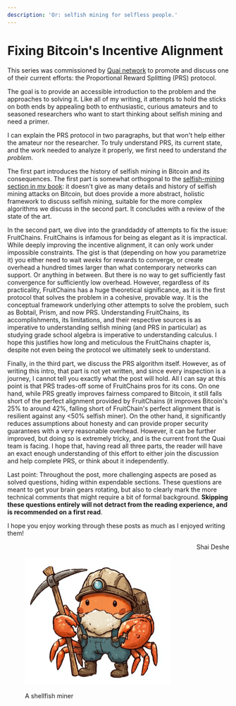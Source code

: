 ```yaml
---
description: 'Or: selfish mining for selfless people.'
---
```


# Fixing Bitcoin's Incentive Alignment

This series was commissioned by [Quai network](https://qu.ai/) to promote and discuss one of their current efforts: the Proportional Reward Splitting (PRS) protocol.

The goal is to provide an accessible introduction to the problem and the approaches to solving it. Like all of my writing, it attempts to hold the sticks on both ends by appealing both to enthusiastic, curious amateurs and to seasoned researchers who want to start thinking about selfish mining and need a primer.

I can explain the PRS protocol in two paragraphs, but that won't help either the amateur nor the researcher. To truly understand PRS, its current state, and the work needed to analyze it properly, we first need to understand _the problem_.

The first part introduces the history of selfish mining in Bitcoin and its consequences. The first part is somewhat orthogonal to the [selfish-mining section in my book](https://shai-deshe.gitbook.io/pow-book/part-1-blockchains-and-blockdags/chapter-2-the-block-chain-paradigm/selfish-mining-in-bitcoin): it doesn't give as many details and history of selfish mining attacks on Bitcoin, but does provide a more abstract, holistic framework to discuss selfish mining, suitable for the more complex algorithms we discuss in the second part. It concludes with a review of the state of the art.

In the second part, we dive into the granddaddy of attempts to fix the issue: FruitChains. FruitChains is infamous for being as elegant as it is impractical. While deeply improving the incentive alignment, it can only work under impossible constraints. The gist is that (depending on how you parametrize it) you either need to wait _weeks_ for rewards to converge, or create overhead a hundred times larger than what contemporary networks can support. Or anything in between. But there is no way to get sufficiently fast convergence for sufficiently low overhead. However, regardless of its practicality, FruitChains has a huge theoretical significance, as it is the first protocol that solves the problem in a cohesive, provable way. It is the conceptual framework underlying other attempts to solve the problem, such as Bobtail, Prism, and now PRS. Understanding FruitChains, its accomplishments, its limitations, and their respective sources is as imperative to understanding selfish mining (and PRS in particular) as studying grade school algebra is imperative to understanding calculus. I hope this justifies how long and meticulous the FruitChains chapter is, despite not even being the protocol we ultimately seek to understand.

Finally, in the third part, we discuss the PRS algorithm itself. However, as of writing this intro, that part is not yet written, and since every inspection is a journey, I cannot tell you exactly what the post will hold. All I can say at this point is that PRS trades-off some of FruitChains pros for its cons. On one hand, while PRS greatly improves fairness compared to Bitcoin, it still falls short of the perfect alignment provided by FruitChains (it improves Bitcoin's 25% to around 42%, falling short of FruitChain's perfect alignment that is resilient against any <50% selfish miner). On the other hand, it significantly reduces assumptions about honesty and can provide proper security guarantees with a very reasonable overhead. However, it can be further improved, but doing so is extremely tricky, and is the current front the Quai team is facing. I hope that, having read all three parts, the reader will have an exact enough understanding of this effort to either join the discussion and help complete PRS, or think about it independently.

Last point:  Throughout the post, more challenging aspects are posed as solved questions, hiding within expendable sections. These questions are meant to get your brain gears rotating, but also to clearly mark the more technical comments that might require a bit of formal background. **Skipping these questions entirely will not detract from the reading experience, and is recommended on a first read**.

I hope you enjoy working through these posts as much as I enjoyed writing them!

<p align="right">Shai Deshe</p>

<figure><img src="../../.gitbook/assets/image (1).png" alt="" width="330"><figcaption><p>A shellfish miner</p></figcaption></figure>
